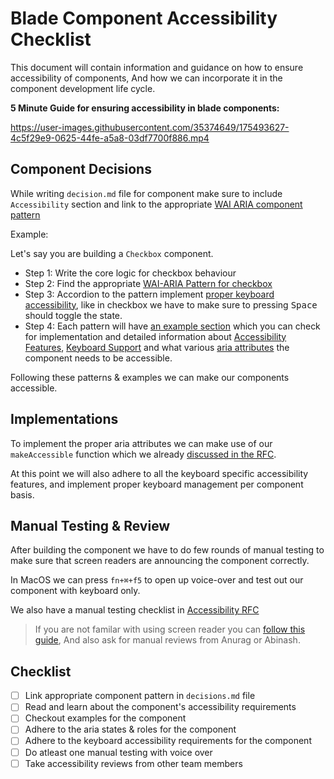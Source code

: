 # Blade Component Accessibility Checklist <!-- omit in toc -->

This document will contain information and guidance on how to ensure accessibility of components,
And how we can incorporate it in the component development life cycle.

**5 Minute Guide for ensuring accessibility in blade components:**


https://user-images.githubusercontent.com/35374649/175493627-4c5f29e9-0625-44fe-a5a8-03df7700f886.mp4


## Component Decisions

While writing `decision.md` file for component make sure to include `Accessibility` section and link to the appropriate [WAI ARIA component pattern](https://www.w3.org/WAI/ARIA/apg/patterns/) 

Example: 

Let's say you are building a `Checkbox` component. 

- Step 1: Write the core logic for checkbox behaviour 
- Step 2: Find the appropriate [WAI-ARIA Pattern for checkbox](https://www.w3.org/WAI/ARIA/apg/patterns/checkbox/)
- Step 3: Accordion to the pattern implement [proper keyboard accessibility](https://www.w3.org/WAI/ARIA/apg/patterns/checkbox/#keyboard-interaction-5), like in checkbox we have to make sure to pressing <kbd>Space</kbd> should toggle the state. 
- Step 4: Each pattern will have [an example section](https://www.w3.org/WAI/ARIA/apg/patterns/checkbox/#examples-1) which you can check for implementation and detailed information about [Accessibility Features](https://www.w3.org/WAI/ARIA/apg/example-index/checkbox/checkbox.html#accessibilityfeatures), [Keyboard Support](https://www.w3.org/WAI/ARIA/apg/example-index/checkbox/checkbox.html#kbd_label) and what various [aria attributes](https://www.w3.org/WAI/ARIA/apg/example-index/checkbox/checkbox.html#rps_label) the component needs to be accessible. 
  
Following these patterns & examples we can make our components accessible.  

## Implementations

To implement the proper aria attributes we can make use of our `makeAccessible` function which we already [discussed in the RFC](https://github.com/razorpay/blade/blob/master/rfcs/2022-04-09-accessibility.md#platform-specific-implementation--5). 

At this point we will also adhere to all the keyboard specific accessibility features, and implement proper keyboard management per component basis. 

## Manual Testing & Review

After building the component we have to do few rounds of manual testing to make sure that screen readers are announcing the component correctly.

In MacOS we can press `fn+⌘+f5` to open up voice-over and test out our component with keyboard only. 

We also have a manual testing checklist in [Accessibility RFC](https://github.com/razorpay/blade/blob/master/rfcs/2022-04-09-accessibility.md#manual-testing)

> If you are not familar with using screen reader you can [follow this guide](https://dequeuniversity.com/tips/learn-voiceover),
> And also ask for manual reviews from Anurag or Abinash.

## Checklist

- [ ] Link appropriate component pattern in `decisions.md` file
- [ ] Read and learn about the component's accessibility requirements
- [ ] Checkout examples for the component
- [ ] Adhere to the aria states & roles for the component
- [ ] Adhere to the keyboard accessibility requirements for the component
- [ ] Do atleast one manual testing with voice over
- [ ] Take accessibility reviews from other team members
